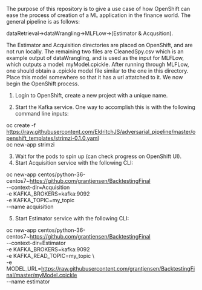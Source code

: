 The purpose of this repository is to give a use case of how OpenShift can ease the process of creation of a ML application in the finance world. The general pipeline is as follows:

dataRetrieval->dataWrangling->MLFLow->(Estimator & Acqusition). 

The Estimator and Acquisition directories are placed on OpenShift, and are not run locally. The remaining two files are CleanedSpy.csv which is an example output of dataWrangling, and is used as the input for MLFLow, which outputs a model: myModel.cpickle.
After running through MLFLow, one should obtain a .cpickle model file similar to the one in this directory. Place this model somewhere so that it has a url attatched to it. We now begin the OpenShift process.

1. Login to OpenShift, create a new project with a unique name.

2. Start the Kafka service. One way to accomplish this is with the following command line inputs: 

oc create -f https://raw.githubusercontent.com/EldritchJS/adversarial_pipeline/master/openshift_templates/strimzi-0.1.0.yaml  
oc new-app strimzi

3. Wait for the pods to spin up (can check progress on OpenShift UI).
4. Start Acquisition service with the following CLI:

oc new-app centos/python-36-centos7~https://github.com/grantjensen/BacktestingFinal \
--context-dir=Acquisition \
-e KAFKA_BROKERS=kafka:9092 \
-e KAFKA_TOPIC=my_topic \
--name acquisition

5. Start Estimator service with the following CLI:

oc new-app centos/python-36-centos7~https://github.com/grantjensen/BacktestingFinal \
--context-dir=Estimator \
-e KAFKA_BROKERS=kafka:9092 \
-e KAFKA_READ_TOPIC=my_topic \  
-e MODEL_URL=https://raw.githubusercontent.com/grantjensen/BacktestingFinal/master/myModel.cpickle \
--name estimator
